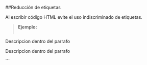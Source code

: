 ##Reducción de etiquetas

Al escribir código HTML evite el uso indiscriminado de etiquetas.

>**Ejemplo:**
>```html
<!--No Recomendado-->
<div class="description">
	<p>Descripcion dentro del parrafo</p>
</div>
<!--Recomendado-->
<p class="description">Descripcion dentro del parrafo</p>
```

